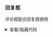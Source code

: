 ### 回复框

评论框配合回复框使用

<div class="cell-demo">
  <yc-comment
    align="right"
    author="Balzac"
    avatar="https://p1-arco.byteimg.com/tos-cn-i-uwbnlip3yd/3ee5f13fb09879ecb5185e440cef6eb9.png~tplv-uwbnlip3yd-webp.webp"
    content="A design is a plan or specification for the construction of an object
          or system or for the implementation of an activity or process, or the
          result of that plan or specification in the form of a prototype,
          product or process."
    datetime="1 hour">
    <template #actions>
      <span class="action"> <IconMessage /> Reply </span>
    </template>
    <yc-comment
      align="right"
      avatar="https://p1-arco.byteimg.com/tos-cn-i-uwbnlip3yd/3ee5f13fb09879ecb5185e440cef6eb9.png~tplv-uwbnlip3yd-webp.webp">
      <template #actions>
        <yc-button
          key="0"
          type="secondary">
          Cancel
        </yc-button>
        <yc-button
          key="1"
          type="primary">
          Reply
        </yc-button>
      </template>
      <template #content>
        <yc-input placeholder="Here is you content." />
      </template>
    </yc-comment>
  </yc-comment>
</div>

<style scoped>
.action {
  display: inline-block;
  padding: 0 4px;
  color: var(--color-text-1);
  line-height: 24px;
  background: transparent;
  border-radius: 2px;
  cursor: pointer;
  transition: all 0.1s ease;
}
.action:hover {
  background: var(--color-fill-3);
}
</style>

<details>
<summary>查看/隐藏代码</summary>

```vue
<template>
  <yc-comment
    align="right"
    author="Balzac"
    avatar="https://p1-arco.byteimg.com/tos-cn-i-uwbnlip3yd/3ee5f13fb09879ecb5185e440cef6eb9.png~tplv-uwbnlip3yd-webp.webp"
    content="A design is a plan or specification for the construction of an object
          or system or for the implementation of an activity or process, or the
          result of that plan or specification in the form of a prototype,
          product or process."
    datetime="1 hour">
    <template #actions>
      <span class="action"> <IconMessage /> Reply </span>
    </template>
    <yc-comment
      align="right"
      avatar="https://p1-arco.byteimg.com/tos-cn-i-uwbnlip3yd/3ee5f13fb09879ecb5185e440cef6eb9.png~tplv-uwbnlip3yd-webp.webp">
      <template #actions>
        <yc-button
          key="0"
          type="secondary">
          Cancel
        </yc-button>
        <yc-button
          key="1"
          type="primary">
          Reply
        </yc-button>
      </template>
      <template #content>
        <yc-input placeholder="Here is you content." />
      </template>
    </yc-comment>
  </yc-comment>
</template>

<style scoped>
.action {
  display: inline-block;
  padding: 0 4px;
  color: var(--color-text-1);
  line-height: 24px;
  background: transparent;
  border-radius: 2px;
  cursor: pointer;
  transition: all 0.1s ease;
}
.action:hover {
  background: var(--color-fill-3);
}
</style>
```

</details>
